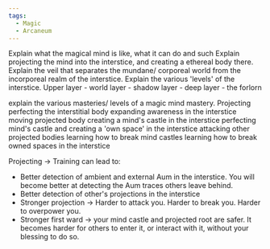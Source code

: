 ```yaml
---
tags:
  - Magic
  - Arcaneum
---
```

Explain what the magical mind is like, what it can do and such
Explain projecting the mind into the interstice, and creating a ethereal body there.
Explain the veil that separates the mundane/ corporeal world from the incorporeal realm of the interstice.
Explain the various 'levels' of the interstice. Upper layer - world layer - shadow layer - deep layer - the forlorn

explain the various masteries/ levels of a magic mind mastery.
Projecting
perfecting the interstitial body
expanding awareness in the interstice
moving projected body
creating a mind's castle in the interstice
perfecting mind's castle and creating a 'own space' in the interstice
attacking other projected bodies
learning how to break mind castles
learning how to break owned spaces in the interstice



Projecting -> Training can lead to: 
* Better detection of ambient and external Aum in the interstice. You will become better at detecting the Aum traces others leave behind.
* Better detection of other's projections in the interstice
* Stronger projection -> Harder to attack you. Harder to break you. Harder to overpower you.
* Stronger first ward -> your mind castle and projected root are safer. It becomes harder for others to enter it, or interact with it, without your blessing to do so.